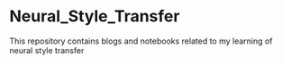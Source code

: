 # Neural_Style_Transfer
This repository contains blogs and notebooks related to my learning of neural style transfer
